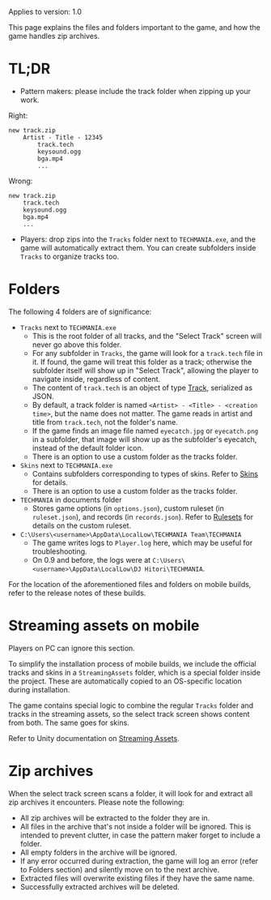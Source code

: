 Applies to version: 1.0

This page explains the files and folders important to the game, and how the game handles zip archives.

# TL;DR

* Pattern makers: please include the track folder when zipping up your work.

Right:
```
new track.zip
    Artist - Title - 12345
        track.tech
        keysound.ogg
        bga.mp4
        ...
```

Wrong:
```
new track.zip
    track.tech
    keysound.ogg
    bga.mp4
    ...
```

* Players: drop zips into the `Tracks` folder next to `TECHMANIA.exe`, and the game will automatically extract them. You can create subfolders inside `Tracks` to organize tracks too.

# Folders

The following 4 folders are of significance:
* `Tracks` next to `TECHMANIA.exe`
  * This is the root folder of all tracks, and the "Select Track" screen will never go above this folder.
  * For any subfolder in `Tracks`, the game will look for a `track.tech` file in it. If found, the game will treat this folder as a track; otherwise the subfolder itself will show up in "Select Track", allowing the player to navigate inside, regardless of content.
  * The content of `track.tech` is an object of type [Track](https://github.com/techmania-team/techmania/blob/master/TECHMANIA/Assets/Scripts/Serializable/Track.cs), serialized as JSON.
  * By default, a track folder is named `<Artist> - <Title> - <creation time>`, but the name does not matter. The game reads in artist and title from `track.tech`, not the folder's name.
  * If the game finds an image file named `eyecatch.jpg` or `eyecatch.png` in a subfolder, that image will show up as the subfolder's eyecatch, instead of the default folder icon.
  * There is an option to use a custom folder as the tracks folder.
* `Skins` next to `TECHMANIA.exe`
  * Contains subfolders corresponding to types of skins. Refer to [Skins](Skins.md) for details.
  * There is an option to use a custom folder as the tracks folder.
* `TECHMANIA` in documents folder
  * Stores game options (in `options.json`), custom ruleset (in `ruleset.json`), and records (in `records.json`). Refer to [Rulesets](Rulesets.md) for details on the custom ruleset.
* `C:\Users\<username>\AppData\LocalLow\TECHMANIA Team\TECHMANIA`
  * The game writes logs to `Player.log` here, which may be useful for troubleshooting.
  * On 0.9 and before, the logs were at `C:\Users\<username>\AppData\LocalLow\DJ Hitori\TECHMANIA`.

For the location of the aforementioned files and folders on mobile builds, refer to the release notes of these builds.

# Streaming assets on mobile

Players on PC can ignore this section.

To simplify the installation process of mobile builds, we include the official tracks and skins in a `StreamingAssets` folder, which is a special folder inside the project. These are automatically copied to an OS-specific location during installation.

The game contains special logic to combine the regular `Tracks` folder and tracks in the streaming assets, so the select track screen shows content from both. The same goes for skins.

Refer to Unity documentation on [Streaming Assets](https://docs.unity3d.com/Manual/StreamingAssets.html).

# Zip archives

When the select track screen scans a folder, it will look for and extract all zip archives it encounters. Please note the following:

* All zip archives will be extracted to the folder they are in.
* All files in the archive that's not inside a folder will be ignored. This is intended to prevent clutter, in case the pattern maker forget to include a folder.
* All empty folders in the archive will be ignored.
* If any error occurred during extraction, the game will log an error (refer to Folders section) and silently move on to the next archive.
* Extracted files will overwrite existing files if they have the same name.
* Successfully extracted archives will be deleted.

